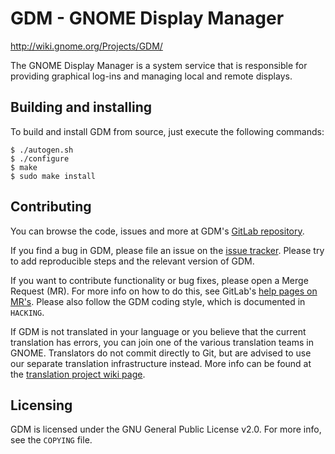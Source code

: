 GDM - GNOME Display Manager
===========================
http://wiki.gnome.org/Projects/GDM/

The GNOME Display Manager is a system service that is responsible for
providing graphical log-ins and managing local and remote displays.

## Building and installing
To build and install GDM from source, just execute the following commands:

```
$ ./autogen.sh
$ ./configure
$ make
$ sudo make install
```

## Contributing
You can browse the code, issues and more at GDM's [GitLab repository].

If you find a bug in GDM, please file an issue on the [issue tracker]. Please
try to add reproducible steps and the relevant version of GDM.

If you want to contribute functionality or bug fixes, please open a Merge
Request (MR). For more info on how to do this, see GitLab's [help pages on
MR's]. Please also follow the GDM coding style, which is documented in
`HACKING`.

If GDM is not translated in your language or you believe that the
current translation has errors, you can join one of the various translation
teams in GNOME. Translators do not commit directly to Git, but are advised to
use our separate translation infrastructure instead. More info can be found at
the [translation project wiki page].

## Licensing
GDM is licensed under the GNU General Public License v2.0. For more info, see
the `COPYING` file.


[help pages on MR's]: https://docs.gitlab.com/ee/gitlab-basics/add-merge-request.html
[GitLab repository]: https://gitlab.gnome.org/GNOME/gdm
[issue tracker]: https://gitlab.gnome.org/GNOME/gdm/issues
[translation project wiki page]: https://wiki.gnome.org/TranslationProject/
